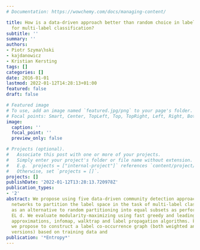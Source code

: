 ```yaml
---
# Documentation: https://wowchemy.com/docs/managing-content/

title: How is a data-driven approach better than random choice in label space division
  for multi-label classification?
subtitle: ''
summary: ''
authors:
- Piotr Szyma\ŉski
- kajdanowicz
- Kristian Kersting
tags: []
categories: []
date: 2016-01-01
lastmod: 2022-01-12T14:28:13+01:00
featured: false
draft: false

# Featured image
# To use, add an image named `featured.jpg/png` to your page's folder.
# Focal points: Smart, Center, TopLeft, Top, TopRight, Left, Right, BottomLeft, Bottom, BottomRight.
image:
  caption: ''
  focal_point: ''
  preview_only: false

# Projects (optional).
#   Associate this post with one or more of your projects.
#   Simply enter your project's folder or file name without extension.
#   E.g. `projects = ["internal-project"]` references `content/project/deep-learning/index.md`.
#   Otherwise, set `projects = []`.
projects: []
publishDate: '2022-01-12T13:28:13.720978Z'
publication_types:
- '2'
abstract: We propose using five data-driven community detection approaches from social
  networks to partition the label space in the task of multi-label classification
  as an alternative to random partitioning into equal subsets as performed by RA k
  EL d. We evaluate modularity-maximizing using fast greedy and leading eigenvector
  approximations, infomap, walktrap and label propagation algorithms. For this purpose,
  we propose to construct a label co-occurrence graph (both weighted and unweighted
  versions) based on training data and
publication: '*Entropy*'
---
```

